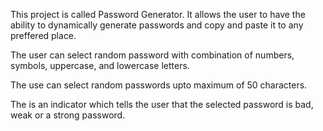 This project is called Password Generator. It allows the user to have the ability to dynamically generate passwords and copy and paste it to any preffered place.

The user can select random password with combination of numbers, symbols, uppercase, and lowercase letters.

The use can select random passwords upto maximum of 50 characters. 

The is an indicator which tells the user that the selected password is bad, weak or a strong password. 

